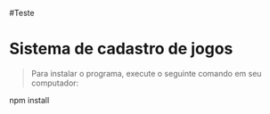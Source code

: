 #Teste

<h1>Sistema de cadastro de jogos</h1>

> Para instalar o programa, execute o seguinte comando em seu computador: 

npm install
